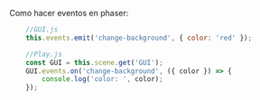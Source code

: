 Como hacer eventos en phaser:

```javascript
    //GUI.js
    this.events.emit('change-background', { color: 'red' });

    //Play.js
    const GUI = this.scene.get('GUI');
    GUI.events.on('change-background', ({ color }) => {
        console.log('color: ', color);
    });
